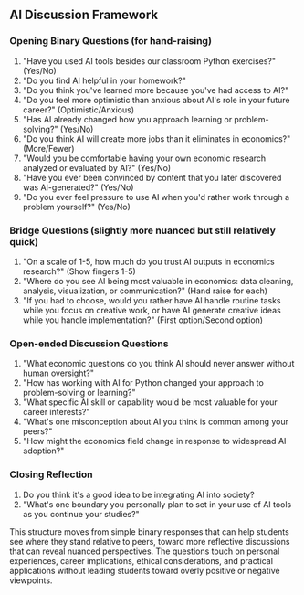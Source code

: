 ## AI Discussion Framework

### Opening Binary Questions (for hand-raising)

1. "Have you used AI tools besides our classroom Python exercises?" (Yes/No)
2. "Do you find AI helpful in your homework?"
3. "Do you think you've learned more because you've had access to AI?"
4. "Do you feel more optimistic than anxious about AI's role in your future career?" (Optimistic/Anxious)
5. "Has AI already changed how you approach learning or problem-solving?" (Yes/No)
6. "Do you think AI will create more jobs than it eliminates in economics?" (More/Fewer)
7. "Would you be comfortable having your own economic research analyzed or evaluated by AI?" (Yes/No)
8. "Have you ever been convinced by content that you later discovered was AI-generated?" (Yes/No)
9. "Do you ever feel pressure to use AI when you'd rather work through a problem yourself?" (Yes/No)

### Bridge Questions (slightly more nuanced but still relatively quick)

1. "On a scale of 1-5, how much do you trust AI outputs in economics research?" (Show fingers 1-5)
2. "Where do you see AI being most valuable in economics: data cleaning, analysis, visualization, or communication?" (Hand raise for each)
3. "If you had to choose, would you rather have AI handle routine tasks while you focus on creative work, or have AI generate creative ideas while you handle implementation?" (First option/Second option)

### Open-ended Discussion Questions

1. "What economic questions do you think AI should never answer without human oversight?"
2. "How has working with AI for Python changed your approach to problem-solving or learning?"
3. "What specific AI skill or capability would be most valuable for your career interests?"
4. "What's one misconception about AI you think is common among your peers?"
5. "How might the economics field change in response to widespread AI adoption?"

### Closing Reflection

1. Do you think it's a good idea to be integrating AI into society?
2. "What's one boundary you personally plan to set in your use of AI tools as you continue your studies?"



This structure moves from simple binary responses that can help students see where they stand relative to peers, toward more reflective discussions that can reveal nuanced perspectives. The questions touch on personal experiences, career implications, ethical considerations, and practical applications without leading students toward overly positive or negative viewpoints.